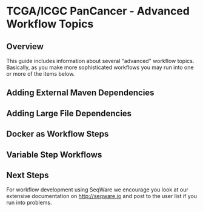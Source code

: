 # TCGA/ICGC PanCancer - Advanced Workflow Topics

## Overview

This guide includes information about several "advanced" workflow
topics.  Basically, as you make more sophisticated workflows
you may run into one or more of the items below.

## Adding External Maven Dependencies

## Adding Large File Dependencies

## Docker as Workflow Steps

## Variable Step Workflows

## Next Steps

For workflow development using SeqWare we encourage you look at our extensive
documentation on http://seqware.io and post to the user list if you run into
problems.
